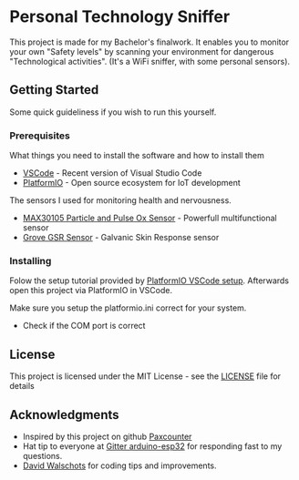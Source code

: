 # Personal Technology Sniffer

This project is made for my Bachelor's finalwork. It enables you to monitor your own "Safety levels" by scanning your environment 
for dangerous "Technological activities". (It's a WiFi sniffer, with some personal sensors).

## Getting Started

Some quick guideliness if you wish to run this yourself.

### Prerequisites

What things you need to install the software and how to install them

* [VSCode](https://code.visualstudio.com/) - Recent version of Visual Studio Code
* [PlatformIO](https://platformio.org/) - Open source ecosystem for IoT development

The sensors I used for monitoring health and nervousness.

* [MAX30105 Particle and Pulse Ox Sensor](https://learn.sparkfun.com/tutorials/max30105-particle-and-pulse-ox-sensor-hookup-guide/all) - Powerfull multifunctional sensor
* [Grove GSR Sensor](http://wiki.seeedstudio.com/Grove-GSR_Sensor/) - Galvanic Skin Response sensor

### Installing

Folow the setup tutorial provided by [PlatformIO VSCode setup](https://docs.platformio.org/en/latest/ide/vscode.html).
Afterwards open this project via PlatformIO in VSCode.

Make sure you setup the platformio.ini correct for your system.

* Check if the COM port is correct
## License

This project is licensed under the MIT License - see the [LICENSE](LICENSE) file for details

## Acknowledgments

* Inspired by this project on github [Paxcounter](https://github.com/cyberman54/ESP32-Paxcounter)
* Hat tip to everyone at [Gitter arduino-esp32](https://gitter.im/espressif/arduino-esp32) for responding fast to my questions.
* [David Walschots](https://github.com/davidwalschots) for coding tips and improvements. 
